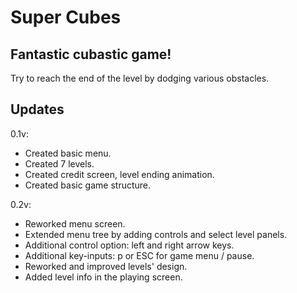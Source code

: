 # Super Cubes

## Fantastic cubastic game!

Try to reach the end of the level by dodging various obstacles.

## Updates

0.1v:
- Created basic menu.
- Created 7 levels.
- Created credit screen, level ending animation.
- Created basic game structure.

0.2v:
- Reworked menu screen.
- Extended menu tree by adding controls and select level panels.
- Additional control option: left and right arrow keys.
- Additional key-inputs: p or ESC for game menu / pause.
- Reworked and improved levels' design.
- Added level info in the playing screen.
